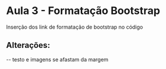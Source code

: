 # Aula 3 - Formatação Bootstrap
Inserção dos link de formatação de bootstrap no código

## Alterações:
-- testo e imagens se afastam da margem
